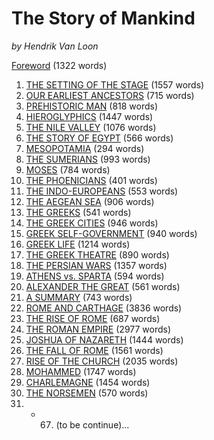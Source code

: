 The Story of Mankind
=================

*by Hendrik Van Loon*

[Foreword](https://github.com/ShoreLark/theStoryOfMankind/blob/master/Foreword.md) (1322 words)

1.  [THE SETTING OF THE STAGE](https://github.com/ShoreLark/theStoryOfMankind/blob/master/Chapter_01.md) (1557 words)
2.  [OUR EARLIEST ANCESTORS](https://github.com/ShoreLark/theStoryOfMankind/blob/master/Chapter_02.md) (715 words)
3.  [PREHISTORIC MAN](https://github.com/ShoreLark/theStoryOfMankind/blob/master/Chapter_03.md) (818 words)
4.  [HIEROGLYPHICS](https://github.com/ShoreLark/theStoryOfMankind/blob/master/Chapter_04.md) (1447 words)
5.  [THE NILE VALLEY](https://github.com/ShoreLark/theStoryOfMankind/blob/master/Chapter_05.md) (1076 words)
6.  [THE STORY OF EGYPT](https://github.com/ShoreLark/theStoryOfMankind/blob/master/Chapter_06.md) (566 words)
7.  [MESOPOTAMIA](https://github.com/ShoreLark/theStoryOfMankind/blob/master/Chapter_07.md) (294 words)
8.  [THE SUMERIANS](https://github.com/ShoreLark/theStoryOfMankind/blob/master/Chapter_08.md) (993 words)
9.  [MOSES](https://github.com/ShoreLark/theStoryOfMankind/blob/master/Chapter_09.md) (784 words)
10. [THE PHOENICIANS](https://github.com/ShoreLark/theStoryOfMankind/blob/master/Chapter_10.md) (401 words)
11. [THE INDO-EUROPEANS](https://github.com/ShoreLark/theStoryOfMankind/blob/master/Chapter_11.md) (553 words)
12. [THE AEGEAN SEA](https://github.com/ShoreLark/theStoryOfMankind/blob/master/Chapter_12.md) (906 words)
13. [THE GREEKS](https://github.com/ShoreLark/theStoryOfMankind/blob/master/Chapter_13.md) (541 words)
14. [THE GREEK CITIES](https://github.com/ShoreLark/theStoryOfMankind/blob/master/Chapter_14.md) (946 words)
15. [GREEK SELF-GOVERNMENT](https://github.com/ShoreLark/theStoryOfMankind/blob/master/Chapter_15.md) (940 words)
16. [GREEK LIFE](https://github.com/ShoreLark/theStoryOfMankind/blob/master/Chapter_16.md) (1214 words)
17. [THE GREEK THEATRE](https://github.com/ShoreLark/theStoryOfMankind/blob/master/Chapter_17.md) (890 words)
18. [THE PERSIAN WARS](https://github.com/ShoreLark/theStoryOfMankind/blob/master/Chapter_18.md) (1357 words)
19. [ATHENS vs. SPARTA](https://github.com/ShoreLark/theStoryOfMankind/blob/master/Chapter_19.md) (594 words)
20. [ALEXANDER THE GREAT](https://github.com/ShoreLark/theStoryOfMankind/blob/master/Chapter_20.md) (561 words)
21. [A SUMMARY](https://github.com/ShoreLark/theStoryOfMankind/blob/master/Chapter_21.md) (743 words)
22. [ROME AND CARTHAGE](https://github.com/ShoreLark/theStoryOfMankind/blob/master/Chapter_22.md) (3836 words)
23. [THE RISE OF ROME](https://github.com/ShoreLark/theStoryOfMankind/blob/master/Chapter_23.md) (687 words)
24. [THE ROMAN EMPIRE](https://github.com/ShoreLark/theStoryOfMankind/blob/master/Chapter_24.md) (2977 words)
25. [JOSHUA OF NAZARETH](https://github.com/ShoreLark/theStoryOfMankind/blob/master/Chapter_25.md) (1444 words)
26. [THE FALL OF ROME](https://github.com/ShoreLark/theStoryOfMankind/blob/master/Chapter_26.md) (1561 words)
27. [RISE OF THE CHURCH](https://github.com/ShoreLark/theStoryOfMankind/blob/master/Chapter_27.md) (2035 words)
28. [MOHAMMED](https://github.com/ShoreLark/theStoryOfMankind/blob/master/Chapter_28.md) (1747 words)
29. [CHARLEMAGNE](https://github.com/ShoreLark/theStoryOfMankind/blob/master/Chapter_29.md) (1454 words)
30. [THE NORSEMEN](https://github.com/ShoreLark/theStoryOfMankind/blob/master/Chapter_30.md) (570 words)
31. - 67. (to be continue)...
